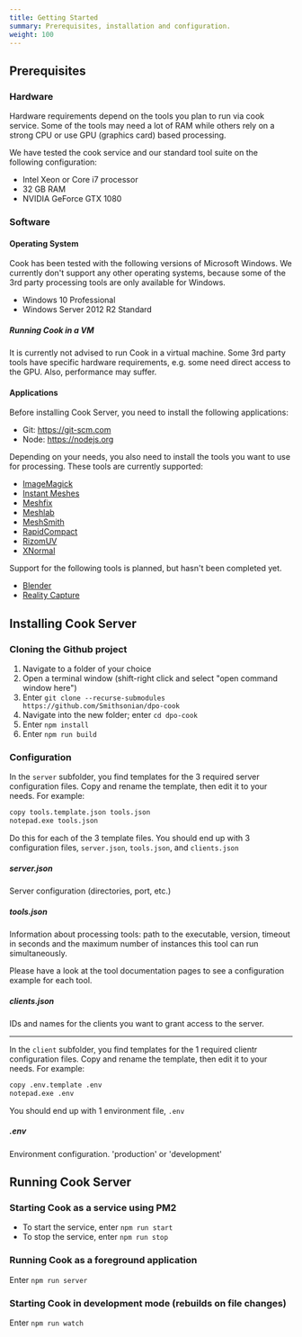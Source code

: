 ```yaml
---
title: Getting Started
summary: Prerequisites, installation and configuration.
weight: 100
---
```


## Prerequisites

### Hardware

Hardware requirements depend on the tools you plan to run via cook service. Some of the tools may need a lot of RAM
while others rely on a strong CPU or use GPU (graphics card) based processing.

We have tested the cook service and our standard tool suite on the following configuration:

- Intel Xeon or Core i7 processor
- 32 GB RAM
- NVIDIA GeForce GTX 1080

### Software

#### Operating System

Cook has been tested with the following versions of Microsoft Windows. We currently don't support any other operating systems, because some of the 3rd party processing tools are only available for Windows.

- Windows 10 Professional
- Windows Server 2012 R2 Standard 

##### Running Cook in a VM

It is currently not advised to run Cook in a virtual machine. Some 3rd party tools have specific hardware requirements, e.g. some need direct access to the GPU. Also, performance may suffer.

#### Applications

Before installing Cook Server, you need to install the following applications:

- Git: https://git-scm.com
- Node: https://nodejs.org

Depending on your needs, you also need to install the tools you want to use for processing. These tools are currently supported:

- [ImageMagick](../../tools/image-magick)
- [Instant Meshes](../../tools/instant-meshes)
- [Meshfix](../../tools/meshfix)
- [Meshlab](../../tools/meshlab)
- [MeshSmith](../../tools/meshsmith)
- [RapidCompact](../../tools/rapid-compact)
- [RizomUV](../../tools/rizom-uv)
- [XNormal](../../tools/xnormal)

Support for the following tools is planned, but hasn't been completed yet.

- [Blender](../../tools/blender)
- [Reality Capture](../../tools/reality-capture)

## Installing Cook Server

### Cloning the Github project

1. Navigate to a folder of your choice
2. Open a terminal window (shift-right click and select "open command window here")
3. Enter `git clone --recurse-submodules https://github.com/Smithsonian/dpo-cook`
4. Navigate into the new folder; enter `cd dpo-cook`
5. Enter `npm install`
6. Enter `npm run build`

### Configuration

In the `server` subfolder, you find templates for the 3 required server configuration files. Copy and rename the template, then
edit it to your needs. For example:

```bash
copy tools.template.json tools.json
notepad.exe tools.json
```

Do this for each of the 3 template files. You should end up with 3 configuration files,
`server.json`, `tools.json`, and `clients.json`

##### server.json

Server configuration (directories, port, etc.)

##### tools.json

Information about processing tools: path to the executable, version, timeout in seconds and the maximum number of instances this tool can run simultaneously.

Please have a look at the tool documentation pages to see a configuration example for each tool.

##### clients.json

IDs and names for the clients you want to grant access to the server.

---

In the `client` subfolder, you find templates for the 1 required clientr configuration files. Copy and rename the template, then
edit it to your needs. For example:

```bash
copy .env.template .env
notepad.exe .env
```

You should end up with 1 environment file,
`.env`

##### .env

Environment configuration. 'production' or 'development'

## Running Cook Server

### Starting Cook as a service using PM2

- To start the service, enter `npm run start`
- To stop the service, enter `npm run stop`

### Running Cook as a foreground application

Enter `npm run server`

### Starting Cook in development mode (rebuilds on file changes)

Enter `npm run watch`
